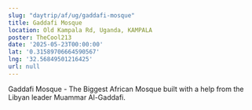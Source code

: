 ```yaml
---
slug: "daytrip/af/ug/gaddafi-mosque"
title: Gaddafi Mosque
location: Old Kampala Rd, Uganda, KAMPALA
poster: TheCool213
date: '2025-05-23T00:00:00'
lat: '0.31589706664590567'
lng: '32.56849501216425'
url: null
---
```


Gaddafi Mosque - The Biggest African Mosque built with a help from the Libyan leader Muammar Al-Gaddafi.
